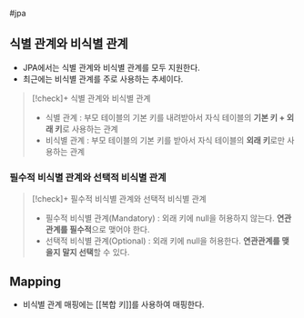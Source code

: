 #jpa 

## 식별 관계와 비식별 관계
+ JPA에서는 식별 관계와 비식별 관계를 모두 지원한다.
+ 최근에는 비식별 관계를 주로 사용하는 추세이다.

> [!check]+ 식별 관계와 비식별 관계
> 
> + 식별 관계 : 부모 테이블의 기본 키를 내려받아서 자식 테이블의 **기본 키 + 외래 키**로 사용하는 관계
> + 비식별 관계 : 부모 테이블의 기본 키를 받아서 자식 테이블의 **외래 키**로만 사용하는 관계
> 

### 필수적 비식별 관계와 선택적 비식별 관계
> [!check]+ 필수적 비식별 관계와 선택적 비식별 관계
> + 필수적 비식별 관계(Mandatory) : 외래 키에 null을 허용하지 않는다. **연관관계를 필수적**으로 맺어야 한다.
> + 선택적 비식별 관계(Optional) : 외래 키에 null을 허용한다. **연관관계를 맺을지 말지 선택**할 수 있다.


## Mapping
+ 비식별 관계 매핑에는 [[복합 키]]를 사용하여 매핑한다.
